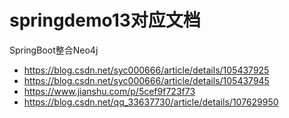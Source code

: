 # springdemo13对应文档
SpringBoot整合Neo4j
- https://blog.csdn.net/syc000666/article/details/105437925
- https://blog.csdn.net/syc000666/article/details/105437945
- https://www.jianshu.com/p/5cef9f723f73
- https://blog.csdn.net/qq_33637730/article/details/107629950
